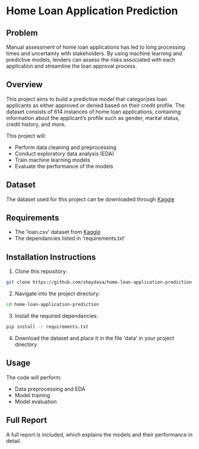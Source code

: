# Home Loan Application Prediction

## Problem
Manual assessment of home loan applications has led to long processing times and uncertainty with stakeholders. By using machine learning and predictive models, lenders can assess the risks associated with each application and streamline the loan approval process.

## Overview
This project aims to build a predictive model that categorizes loan applicants as either approved or denied based on their credit profile. The dataset consists of 614 instances of home loan applications, containing information about the applicant’s profile such as gender, marital status, credit history, and more.

This project will:
- Perform data cleaning and preprocessing
- Conduct exploratory data analysis (EDA)
- Train machine learning models
- Evaluate the performance of the models

## Dataset
The dataset used for this project can be downloaded through [Kaggle](https://www.kaggle.com/datasets/burak3ergun/loan-data-set/data)

## Requirements
- The 'loan.csv' dataset from [Kaggle](https://www.kaggle.com/datasets/burak3ergun/loan-data-set/data)
- The dependancies listed in 'requirements.txt'

## Installation Instructions
1. Clone this repository:
```bash
git clone https://github.com/sheydasa/home-loan-application-prediction.git
```
2. Navigate into the project directory:
```bash
cd home-loan-application-prediction
```
3. Install the required dependancies:
```bash
pip install -r requirements.txt
```
4. Download the dataset and place it in the file 'data' in your project directory

## Usage
The code will perform:
- Data preprocessing and EDA
- Model training
- Model evaluation

## Full Report
A full report is included, which explains the models and their performance in detail.